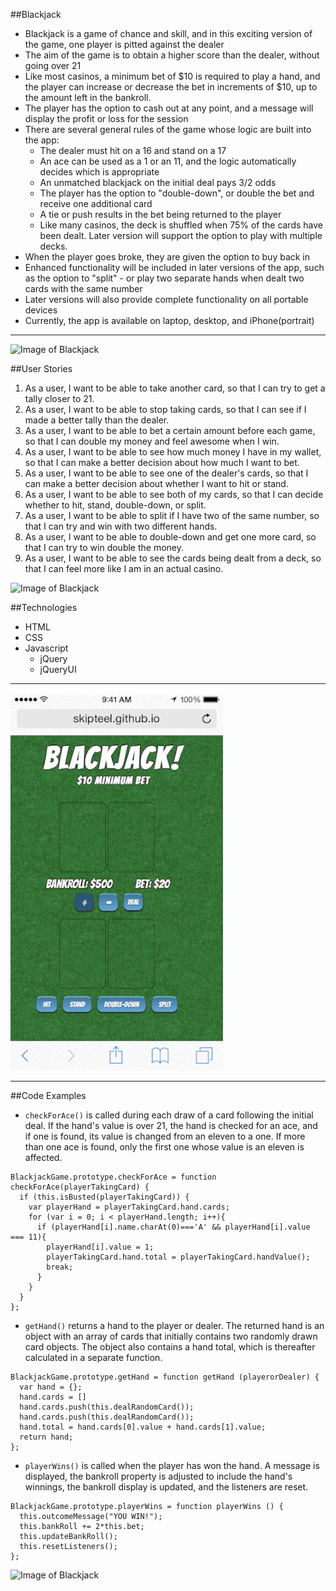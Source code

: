 ##Blackjack

- Blackjack is a game of chance and skill, and in this exciting version of the game, one player is pitted against the dealer
- The aim of the game is to obtain a higher score than the dealer, without going over 21
- Like most casinos, a minimum bet of $10 is required to play a hand, and the player can increase or decrease the bet in increments of $10, up to the amount left in the bankroll.
- The player has the option to cash out at any point, and a message will display the profit or loss for the session
- There are several general rules of the game whose logic are built into the app:
  * The dealer must hit on a 16 and stand on a 17
  * An ace can be used as a 1 or an 11, and the logic automatically decides which is appropriate
  * An unmatched blackjack on the initial deal pays 3/2 odds
  * The player has the option to "double-down", or double the bet and receive one additional card
  * A tie or push results in the bet being returned to the player
  * Like many casinos, the deck is shuffled when 75% of the cards have been dealt. Later version will support the option to play with multiple decks.
- When the player goes broke, they are given the option to buy back in
- Enhanced functionality will be included in later versions of the app, such as the option to "split" -  or play two separate hands when dealt two cards with the same number
- Later versions will also provide complete functionality on all portable devices
- Currently, the app is available on laptop, desktop, and iPhone(portrait)

---

![Image of Blackjack](images/BJIphone2.gif)

##User Stories

1. As a user, I want to be able to take another card, so that I can try to get a tally closer to 21.
2. As a user, I want to be able to stop taking cards, so that I can see if I made a better tally than the dealer.
3. As a user, I want to be able to bet a certain amount before each game, so that I can double my money and feel awesome when I win.
4. As a user, I want to be able to see how much money I have in my wallet, so that I can make a better decision about how much I want to bet.
5. As a user, I want to be able to see one of the dealer's cards, so that I can make a better decision about whether I want to hit or stand.
6. As a user, I want to be able to see both of my cards, so that I can decide whether to hit, stand, double-down, or split.
7. As a user, I want to be able to split if I have two of the same number, so that I can try and win with two different hands.
8. As a user, I want to be able to double-down and get one more card, so that I can try to win double the money.
9. As a user, I want to be able to see the cards being dealt from a deck, so that I can feel more like I am in an actual casino.

![Image of Blackjack](images/BJMac.gif)

##Technologies

* HTML
* CSS
* Javascript
  * jQuery
  * jQueryUI

***

![Image of Blackjack](images/BJIphone.gif)

---
##Code Examples

* `checkForAce()` is called during each draw of a card following the initial deal. If the hand's value is over 21, the hand is checked for an ace, and if one is found, its value is changed from an eleven to a one. If more than one ace is found, only the first one whose value is an eleven is affected.

```
BlackjackGame.prototype.checkForAce = function checkForAce(playerTakingCard) {
  if (this.isBusted(playerTakingCard)) {
    var playerHand = playerTakingCard.hand.cards;
    for (var i = 0; i < playerHand.length; i++){
      if (playerHand[i].name.charAt(0)==='A' && playerHand[i].value === 11){
        playerHand[i].value = 1;
        playerTakingCard.hand.total = playerTakingCard.handValue();
        break;
      }
    }
  }
};
```
* `getHand()` returns a hand to the player or dealer. The returned hand is an object with an array of cards that initially contains two randomly drawn card objects. The object also contains a hand total, which is thereafter calculated in a separate function.

```
BlackjackGame.prototype.getHand = function getHand (playerorDealer) {
  var hand = {};
  hand.cards = []
  hand.cards.push(this.dealRandomCard());
  hand.cards.push(this.dealRandomCard());
  hand.total = hand.cards[0].value + hand.cards[1].value;
  return hand;
};
```

* `playerWins()` is called when the player has won the hand. A message is displayed, the bankroll property is adjusted to include the hand's winnings, the bankroll display is updated, and the listeners are reset.

```
BlackjackGame.prototype.playerWins = function playerWins () {
  this.outcomeMessage("YOU WIN!");
  this.bankRoll += 2*this.bet;
  this.updateBankRoll();
  this.resetListeners();
};
```

![Image of Blackjack](images/BJMac2.gif)

<!-- Technology -->
